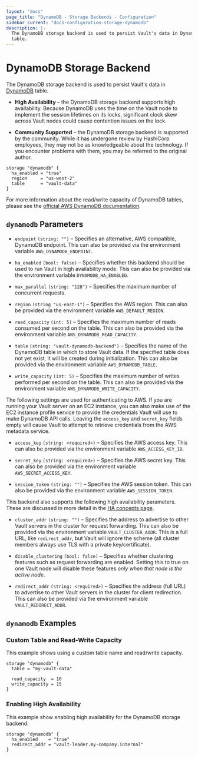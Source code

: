 ```yaml
---
layout: "docs"
page_title: "DynamoDB - Storage Backends - Configuration"
sidebar_current: "docs-configuration-storage-dynamodb"
description: |-
  The DynamoDB storage backend is used to persist Vault's data in DynamoDB
  table.
---
```


# DynamoDB Storage Backend

The DynamoDB storage backend is used to persist Vault's data in
[DynamoDB][dynamodb] table.

- **High Availability** – the DynamoDB storage backend supports high
  availability. Because DynamoDB uses the time on the Vault node to implement
  the session lifetimes on its locks, significant clock skew across Vault nodes
  could cause contention issues on the lock.

- **Community Supported** – the DynamoDB storage backend is supported by the
  community. While it has undergone review by HashiCorp employees, they may not
  be as knowledgeable about the technology. If you encounter problems with them,
  you may be referred to the original author.

```hcl
storage "dynamodb" {
  ha_enabled = "true"
  region     = "us-west-2"
  table      = "vault-data"
}
```

For more information about the read/write capacity of DynamoDB tables, please
see the [official AWS DynamoDB documentation][dynamodb-rw-capacity].

## `dynamodb` Parameters

- `endpoint` `(string: "")` – Specifies an alternative, AWS compatible, DynamoDB
  endpoint. This can also be provided via the environment variable
  `AWS_DYNAMODB_ENDPOINT`.

- `ha_enabled` `(bool: false)` – Specifies whether this backend should be used
  to run Vault in high availability mode. This can also be provided via the
  environment variable `DYNAMODB_HA_ENABLED`.

- `max_parallel` `(string: "128")` – Specifies the maximum number of concurrent
  requests.

- `region` `(string "us-east-1")` – Specifies the AWS region. This can also be
  provided via the environment variable `AWS_DEFAULT_REGION`.

- `read_capacity` `(int: 5)` – Specifies the maximum number of reads consumed
  per second on the table. This can also be provided via the environment
  variable `AWS_DYNAMODB_READ_CAPACITY`.

- `table` `(string: "vault-dynamodb-backend")` – Specifies the name of the
  DynamoDB table in which to store Vault data. If the specified table does not
  yet exist, it will be created during initialization. This can also be
  provided via the environment variable `AWS_DYNAMODB_TABLE`.

- `write_capacity` `(int: 5)` – Specifies the maximum number of writes performed
  per second on the table. This can also be provided via the environment
  variable `AWS_DYNAMODB_WRITE_CAPACITY`.

The following settings are used for authenticating to AWS. If you are
running your Vault server on an EC2 instance, you can also make use of the EC2
instance profile service to provide the credentials Vault will use to make
DynamoDB API calls. Leaving the `access_key` and `secret_key` fields empty will
cause Vault to attempt to retrieve credentials from the AWS metadata service.

- `access_key` `(string: <required>)` – Specifies the AWS access key. This can
  also be provided via the environment variable `AWS_ACCESS_KEY_ID`.

- `secret_key` `(string: <required>)` – Specifies the AWS secret key. This can
  also be provided via the environment variable `AWS_SECRET_ACCESS_KEY`.

- `session_token` `(string: "")` – Specifies the AWS session token. This can
  also be provided via the environment variable `AWS_SESSION_TOKEN`.

This backend also supports the following high availability parameters. These are
discussed in more detail in the [HA concepts page](/docs/concepts/ha.html).

- `cluster_addr` `(string: "")` – Specifies the address to advertise to other
  Vault servers in the cluster for request forwarding. This can also be provided
  via the environment variable `VAULT_CLUSTER_ADDR`. This is a full URL, like
  `redirect_addr`, but Vault will ignore the scheme (all cluster members always
  use TLS with a private key/certificate).

- `disable_clustering` `(bool: false)` – Specifies whether clustering features
  such as request forwarding are enabled. Setting this to true on one Vault node
  will disable these features _only when that node is the active node_.

- `redirect_addr` `(string: <required>)` – Specifies the address (full URL) to
  advertise to other Vault servers in the cluster for client redirection. This
  can also be provided via the environment variable `VAULT_REDIRECT_ADDR`.

## `dynamodb` Examples

### Custom Table and Read-Write Capacity

This example shows using a custom table name and read/write capacity.

```hcl
storage "dynamodb" {
  table = "my-vault-data"

  read_capacity  = 10
  write_capacity = 15
}
```

### Enabling High Availability

This example show enabling high availability for the DynamoDB storage backend.

```hcl
storage "dynamodb" {
  ha_enabled    = "true"
  redirect_addr = "vault-leader.my-company.internal"
}
```

[dynamodb]: https://aws.amazon.com/dynamodb/
[dynamodb-rw-capacity]: https://docs.aws.amazon.com/amazondynamodb/latest/developerguide/WorkingWithTables.html#ProvisionedThroughput
